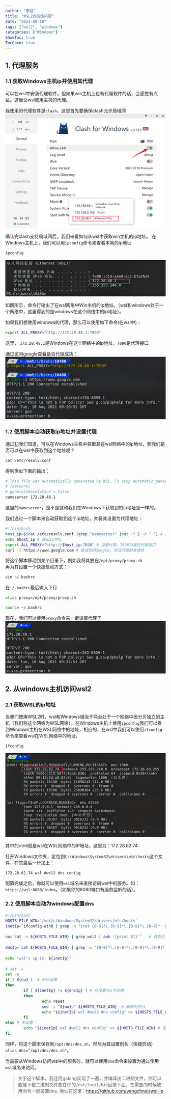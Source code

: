 ```yaml
---
author: "李昌"
title: "WSL2的网络问题"
date: "2021-08-10"
tags: ["wsl2", "windows"]
categories: ["Windows"]
ShowToc: true
TocOpen: true
---
```


## 1. 代理服务

### 1.1 获取Windows主机ip并使用其代理
可以在wsl中安装代理软件，但如果win主机上也有代理软件的话，会感觉有点乱。这里让wsl使用主机的代理。

我使用的代理软件是`clash`，这里首先要确保clash允许局域网  
![20210810162350](https://raw.githubusercontent.com/lich-Img/blogImg/master/img/20210810162350.png)

确认完clash支持局域网后，我们来看如何从wsl中获取win主机的ip地址。
在Windows主机上，我们可以用`ipconfig`命令来查看本地的ip地址
```sh
ipconfig
```
![20210810172327](https://raw.githubusercontent.com/lich-Img/blogImg/master/img/20210810172327.png)

如图所示，命令行输出了在wsl网络中Win主机的ip地址。（wsl和windows处于一个网络中，这里得到的是windows在这个网络中的ip地址）。

如果我们想使用windows的代理，那么可以使用如下命令(在wsl中)：
```bash
export ALL_PROXY="http://172.28.48.1:7890"
```
这里， `172.28.48.1`是Windows在这个网络中的ip地址，`7890`是代理接口。

通过访问google查看是否代理成功：
![20210810172708](https://raw.githubusercontent.com/lich-Img/blogImg/master/img/20210810172708.png)

### 1.2 使用脚本自动获取ip地址并设置代理
通过[1.1](获取Windows主机ip并使用其代理)我们知道，可以在Windows主机中获取其在wsl网络中的ip地址，那我们是否可以在wsl中获取到这个地址呢？

```bash
cat /etc/resolv.conf
```
得到类似下面的输出：
```bash
# This file was automatically generated by WSL. To stop automatic generation of this file, add the following entry to /etc/wsl.conf:
# [network]
# generateResolvConf = false
nameserver 172.28.48.1
```

这里的`nameserver`，是不是就和我们在Windows下获取到的ip地址是一样的。

我们通过一个脚本来自动获取到这个ip地址，并将其设置为代理地址：
```bash
#!/bin/bash
host_ip=$(cat /etc/resolv.conf |grep "nameserver" |cut -f 2 -d " ") # 获取ip地址
echo $host_ip # 输出ip地址
export ALL_PROXY="http://$host_ip:7890" # 设置代理，7890为我的代理端口
curl -I https://www.google.com # 尝试访问Google, 验证代理的有效性
```

将这个脚本移动到某个目录下，例如我将其放在`/opt/proxy/proxy.sh`  
再为其设置一个快捷启动方式：
```bash
vim ~/.bashrc
```
在`~/.bashrc`最后输入下行
```bash
alias proxy=/opt/proxy/proxy.sh
```

```bash
source ~/.bashrc
```

现在，我们可以使用`proxy`命令来一键设置代理了
![20210810173807](https://raw.githubusercontent.com/lich-Img/blogImg/master/img/20210810173807.png)

## 2. 从windows主机访问wsl2

### 2.1 获取WSL的ip地址
当我们使用WSL2时，wsl和Windows相当于两台处于一个网络中但分贝独立的主机（我们称这个网络为WSL网络）。在Windows主机上使用`ipconfig`我们可以看到Windows主机在WSL网络中的地址，相应的，在wsl中我们可以使用`ifconfig`命令来查看wsl在WSL网络中的地址。
```bash
ifconfig
```
![20210810174254](https://raw.githubusercontent.com/lich-Img/blogImg/master/img/20210810174254.png)

其中的`eth0`就是wsl在WSL网络中的IP地址，这里为：172.28.62.74

打开Windows文件夹，定位到`C:\Windows\System32\drivers\etc\hosts`这个文件，在其最后一行加上：
```
172.28.62.74 wsl #wsl2 dns config
```

配置完成之后，你就可以使用`wsl`域名来直接访问wsl中的服务。如：`https://wsl:8080/index`。（如果你的8080端口有服务监听的话）。

### 2.2 使用脚本自动为windows配置dns

```bash
#!/bin/bash
HOSTS_FILE_WIN='/mnt/c/Windows/System32/drivers/etc/hosts'
inetIp=`ifconfig eth0 | grep -o "inet [0-9]*\.[0-9]*\.[0-9]*\.[0-9]*  netmask" | cut -f 2 -d " "` # 获取本机ip

nu=`cat -n ${HOSTS_FILE_WIN} | grep wsl2 | awk '{print $1}'`   # 获取已设置dns行号

dnsIp=`cat ${HOSTS_FILE_WIN} | grep -o "[0-9]*\.[0-9]*\.[0-9]*\.[0-9]* wsl #" | cut -f 1 -d " "` # 获取已设置dns ip

echo "wsl's ip is: ${inetIp}"

# set -x
set -e
if [ ${nu} ]  # 若已设置
then
        if [ ${inetIp} != ${dnsIp} ] # 已设置dns不正确
        then
                echo reset
                sed -i "${nu}d" ${HOSTS_FILE_WIN}  # 删除对应行
                echo "${inetIp} wsl #wsl2 dns config" >> ${HOSTS_FILE_WIN} # 重新设置
        fi
else # 未设置
        echo "${inetIp} wsl #wsl2 dns config" >> ${HOSTS_FILE_WIN} # 直接设置
fi
```

同样，将这个脚本保存到`/opt/dns/dns.sh`，然后为其设置别名（快捷启动）`alias dns="/opt/dns/dns.sh"`。   

当需要从Windows访问wsl中的服务时，就可以使用`dns`命令来设置为通过使用`wsl`域名来访问。

> 关于这个脚本，我还用golang实现了一遍，并编译出二进制文件，你可以直接下载二进制文件放在你的`/usr/local/bin`目录下面，在需要的时候使用命令一键设置dns.
> 地址在这里：https://github.com/yangchnet/wsl-Ip


